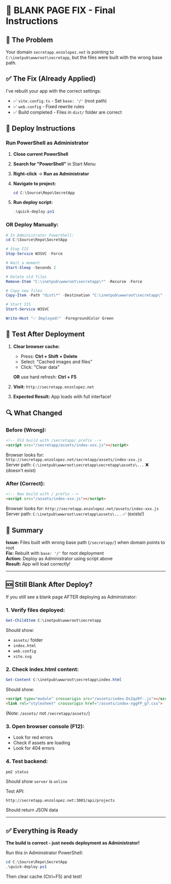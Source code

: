# 🔧 BLANK PAGE FIX - Final Instructions

## 🎯 The Problem

Your domain `secretapp.enzolopez.net` is pointing to `C:\inetpub\wwwroot\secretapp`, but the files were built with the wrong base path.

## ✅ The Fix (Already Applied)

I've rebuilt your app with the correct settings:
- ✅ `vite.config.ts` - Set `base: '/'` (root path)
- ✅ `web.config` - Fixed rewrite rules  
- ✅ Build completed - Files in `dist/` folder are correct

## 🚀 Deploy Instructions

### **Run PowerShell as Administrator**

1. **Close current PowerShell**
2. **Search for "PowerShell"** in Start Menu
3. **Right-click** → **Run as Administrator**
4. **Navigate to project:**
   ```powershell
   cd C:\Source\Repo\SecretApp
   ```

5. **Run deploy script:**
   ```powershell
   .\quick-deploy.ps1
   ```

### **OR Deploy Manually:**

```powershell
# In Administrator PowerShell:
cd C:\Source\Repo\SecretApp

# Stop IIS
Stop-Service W3SVC -Force

# Wait a moment
Start-Sleep -Seconds 2

# Delete old files
Remove-Item "C:\inetpub\wwwroot\secretapp\*" -Recurse -Force

# Copy new files
Copy-Item -Path "dist\*" -Destination "C:\inetpub\wwwroot\secretapp\" -Recurse -Force

# Start IIS
Start-Service W3SVC

Write-Host "✅ Deployed!" -ForegroundColor Green
```

## 🧪 Test After Deployment

1. **Clear browser cache:**
   - Press: **Ctrl + Shift + Delete**
   - Select: "Cached images and files"
   - Click: "Clear data"
   
   **OR** use hard refresh: **Ctrl + F5**

2. **Visit:** `http://secretapp.enzolopez.net`

3. **Expected Result:** App loads with full interface!

## 🔍 What Changed

### **Before (Wrong):**
```html
<!-- Old build with /secretapp/ prefix -->
<script src="/secretapp/assets/index-xxx.js"></script>
```

Browser looks for: `http://secretapp.enzolopez.net/secretapp/assets/index-xxx.js`  
Server path: `C:\inetpub\wwwroot\secretapp\secretapp\assets\...` ❌ (doesn't exist)

### **After (Correct):**
```html
<!-- New build with / prefix -->
<script src="/assets/index-xxx.js"></script>
```

Browser looks for: `http://secretapp.enzolopez.net/assets/index-xxx.js`  
Server path: `C:\inetpub\wwwroot\secretapp\assets\...` ✅ (exists!)

## 🎯 Summary

**Issue:** Files built with wrong base path (`/secretapp/`) when domain points to root  
**Fix:** Rebuilt with `base: '/'` for root deployment  
**Action:** Deploy as Administrator using script above  
**Result:** App will load correctly!

---

## 🆘 Still Blank After Deploy?

If you still see a blank page AFTER deploying as Administrator:

### **1. Verify files deployed:**
```powershell
Get-ChildItem C:\inetpub\wwwroot\secretapp
```

Should show:
- `assets/` folder
- `index.html`
- `web.config`
- `vite.svg`

### **2. Check index.html content:**
```powershell
Get-Content C:\inetpub\wwwroot\secretapp\index.html
```

Should show:
```html
<script type="module" crossorigin src="/assets/index-DsIqzRf-.js"></script>
<link rel="stylesheet" crossorigin href="/assets/index-xggFP_g7.css">
```

(Note: `/assets/` not `/secretapp/assets/`)

### **3. Open browser console (F12):**
- Look for red errors
- Check if assets are loading
- Look for 404 errors

### **4. Test backend:**
```powershell
pm2 status
```

Should show `server` is `online`

Test API:
```
http://secretapp.enzolopez.net:3001/api/projects
```

Should return JSON data

---

## ✅ Everything is Ready

**The build is correct - just needs deployment as Administrator!**

Run this in Administrator PowerShell:
```powershell
cd C:\Source\Repo\SecretApp
.\quick-deploy.ps1
```

Then clear cache (Ctrl+F5) and test!
